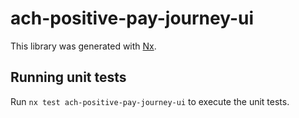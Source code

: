 # ach-positive-pay-journey-ui

This library was generated with [Nx](https://nx.dev).

## Running unit tests

Run `nx test ach-positive-pay-journey-ui` to execute the unit tests.

